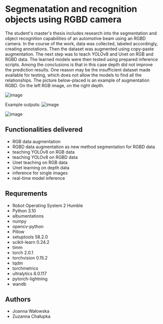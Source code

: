 # Segmenatation and recognition objects using RGBD camera
The student's master's thesis includes research into the segmentation and object recognition capabilities of an automotive beam using an RGBD camera. In the course of the work, data was collected, labeled accordingly, creating annotations. Then the dataset was augmented using copy-paste augmentation. The next step was to teach YOLOv8 and Unet on RGB and RGBD data. The learned models were then tested using prepared inference scripts. Among the conclusions is that in this case depth did not improve the prediction results. One reason may be the insufficient dataset made available for testing, which does not allow the models to find all the relationships.
The picture below-placed is an example of augmentation RGBD. On the left RGB image, on the right depth.

![image](https://github.com/joannawalowska/segmentation_recognition_RGBD/assets/147088977/2a14ebd4-9dbb-4c53-b83c-58012668a88f)

Example outputs:
![image](https://github.com/joannawalowska/segmentation_recognition_RGBD/assets/147088977/6eb3351b-acaf-4b11-97cf-4d7dcd9311b0)

![image](https://github.com/joannawalowska/segmentation_recognition_RGBD/assets/147088977/11764fd4-6d71-4410-b003-064848758681)


## Functionalities delivered
- RGB data augmentation 
- RGBD data augmentation as new method segmentation for RGBD data
- teaching YOLOv8 on RGB data
- teaching YOLOv8 on RGBD data
- Unet teaching on RGB data
- Unet learning on depth data
- inference for single images 
- real-time model inference

## Requrements
- Robot Operating System 2 Humble
- Python 3.10
- albumentations
- numpy
- opencv-python
- Pillow
- setuptools 58.2.0
- scikit-learn 0.24.2
- timm
- torch 2.0.1
- torchvision 0.15.2
- tqdm
- torchmetrics
- ultralytics 8.0.117
- pytorch-lightning
- wandb

## Authors
- Joanna Wałowska
- Zuzanna Chałupka
